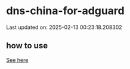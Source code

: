 # dns-china-for-adguard

Last updated on: 2025-02-13 00:23:18.208302

## how to use

[See here](https://github.com/AdguardTeam/AdGuardHome/wiki/Configuration#upstreams-from-file)